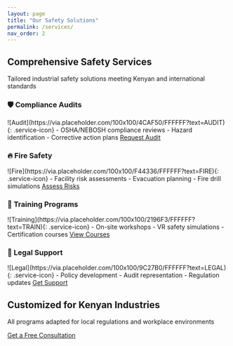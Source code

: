 ```yaml
---
layout: page
title: "Our Safety Solutions"
permalink: /services/
nav_order: 2
---
```


<div class="services-page">

<section class="intro-text">
  <h1 class="text-center">Comprehensive Safety Services</h1>
  <p class="lead">Tailored industrial safety solutions meeting Kenyan and international standards</p>
</section>

<div class="service-grid">

### 🛡️ Compliance Audits
<div class="service-card">
![Audit](https://via.placeholder.com/100x100/4CAF50/FFFFFF?text=AUDIT){: .service-icon}
- OSHA/NEBOSH compliance reviews  
- Hazard identification  
- Corrective action plans  
<a href="#contact" class="service-btn">Request Audit</a>
</div>

### 🔥 Fire Safety
<div class="service-card">
![Fire](https://via.placeholder.com/100x100/F44336/FFFFFF?text=FIRE){: .service-icon}
- Facility risk assessments  
- Evacuation planning  
- Fire drill simulations  
<a href="#contact" class="service-btn">Assess Risks</a>
</div>

### 👷 Training Programs
<div class="service-card">
![Training](https://via.placeholder.com/100x100/2196F3/FFFFFF?text=TRAIN){: .service-icon}
- On-site workshops  
- VR safety simulations  
- Certification courses  
<a href="#contact" class="service-btn">View Courses</a>
</div>

### 📝 Legal Support
<div class="service-card">
![Legal](https://via.placeholder.com/100x100/9C27B0/FFFFFF?text=LEGAL){: .service-icon}
- Policy development  
- Audit representation  
- Regulation updates  
<a href="#contact" class="service-btn">Get Support</a>
</div>

</div>

<section class="service-cta">
  <h2>Customized for Kenyan Industries</h2>
  <p>All programs adapted for local regulations and workplace environments</p>
  <a href="/contact" class="primary-btn">Get a Free Consultation</a>
</section>

</div>
